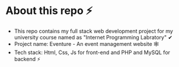 # About this repo ⚡

- This repo contains my full stack web development project for my university course named as "Internet Programming Labratory" ✔
- Project name: Eventure - An event management website 🕸
- Tech stack: Html, Css, Js for front-end and PHP and MySQL for backend ⚡
